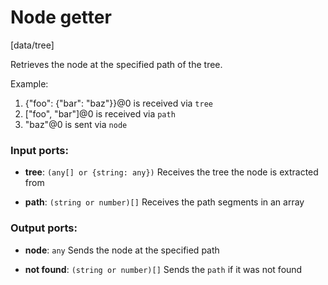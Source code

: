 # Node getter

[data/tree]

Retrieves the node at the specified path of the tree.

Example:
1. {"foo": {"bar": "baz"}}@0 is received via `tree`
2. ["foo", "bar"]@0 is received via `path`
3. "baz"@0 is sent via `node`


### Input ports:

* __tree__: `(any[] or {string: any})`
    Receives the tree the node is extracted from



* __path__: `(string or number)[]`
    Receives the path segments in an array



### Output ports:

* __node__: `any`
    Sends the node at the specified path



* __not found__: `(string or number)[]`
    Sends the `path` if it was not found



